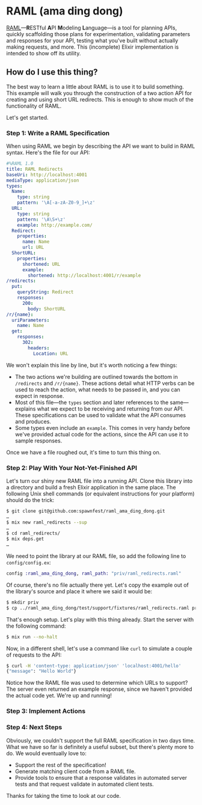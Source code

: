 # RAML (ama ding dong)

[RAML](https://raml.org/)—**R**ESTful **A**PI **M**odeling **L**anguage—is a
tool for planning APIs, quickly scaffolding those plans for experimentation, 
validating parameters and responses for your API, testing what you've built 
without actually making requests, and more.  This (incomplete) Elixir 
implementation is intended to show off its utility.

## How do I use this thing?

The best way to learn a little about RAML is to use it to build something.
This example will walk you through the construction of a two action API for 
creating and using short URL redirects.  This is enough to show much of the
functionality of RAML.

Let's get started.

### Step 1:  Write a RAML Specification

When using RAML we begin by describing the API we want to build in 
RAML syntax.  Here's the file for our API:

```YAML
#%RAML 1.0
title: RAML Redirects
baseUri: http://localhost:4001
mediaType: application/json
types:
  Name:
    type: string
    pattern: '\A[-a-zA-Z0-9_]+\z'
  URL:
    type: string
    pattern: '\A\S+\z'
    example: http://example.com/
  Redirect:
    properties:
      name: Name
      url: URL
  ShortURL:
    properties:
      shortened: URL
      example:
        shortened: http://localhost:4001/r/example
/redirects:
  put:
    queryString: Redirect
    responses: 
      200:
        body: ShortURL
/r/{name}:
  uriParameters:
    name: Name
  get:
    responses:
      302:
        headers:
          Location: URL
```

We won't explain this line by line, but it's worth noticing a few things:

* The two actions we're building are outlined towards the bottom 
  in `/redirects` and `/r/{name}`.  These actions detail what HTTP verbs
  can be used to reach the action, what needs to be passed in, and
  you can expect in response.
* Most of this file—the `types` section and later references to 
  the same—explains what we expect to be receiving and returning from our API.
  These specifications can be used to validate what the API consumes and
  produces.
* Some types even include an `example`.  This comes in very handy before 
  we've provided actual code for the actions, since the API can use it to
  sample responses.

Once we have a file roughed out, it's time to turn this thing on.

### Step 2:  Play With Your Not-Yet-Finished API 

Let's turn our shiny new RAML file into a running API.  Clone this library
into a directory and build a fresh Elixir application in the same place.
The following Unix shell commands (or equivalent instructions for your 
platform) should do the trick:

```bash
$ git clone git@github.com:spawnfest/raml_ama_ding_dong.git
…
$ mix new raml_redirects --sup
…
$ cd raml_redirects/
$ mix deps.get
…
```

We need to point the library at our RAML file, so add the following line
to `config/config.ex`:

```Elixir
config :raml_ama_ding_dong, raml_path: "priv/raml_redirects.raml"
```

Of course, there's no file actually there yet.  Let's copy the example 
out of the library's source and place it where we said it would be:

```bash
$ mkdir priv
$ cp ../raml_ama_ding_dong/test/support/fixtures/raml_redirects.raml priv/
```

That's enough setup.  Let's play with this thing already.  Start the
server with the following command:

```bash
$ mix run --no-halt
```

Now, in a different shell, let's use a command like `curl` to simulate 
a couple of requests to the API:

```bash
$ curl -H 'content-type: application/json' 'localhost:4001/hello'
{"message": "Hello World"}
```

Notice how the RAML file was used to determine which URLs to support?  
The server even returned an example response, since we haven't provided
the actual code yet.  We're up and running!

### Step 3:  Implement Actions



### Step 4:  Next Steps

Obviously, we couldn't support the full RAML specification in two days time. 
What we have so far is definitely a useful subset, but there's plenty more 
to do.  We would eventually love to:

* Support the rest of the specification!
* Generate matching client code from a RAML file.
* Provide tools to ensure that a response validates in automated server tests
  and that request validate in automated client tests.
  
Thanks for taking the time to look at our code.
